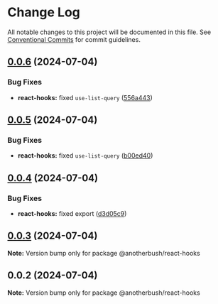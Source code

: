 # Change Log

All notable changes to this project will be documented in this file.
See [Conventional Commits](https://conventionalcommits.org) for commit guidelines.

## [0.0.6](https://github.com/anotherbush/utils/compare/@anotherbush/react-hooks@0.0.5...@anotherbush/react-hooks@0.0.6) (2024-07-04)


### Bug Fixes

* **react-hooks:** fixed `use-list-query` ([556a443](https://github.com/anotherbush/utils/commit/556a44366a3ad3f1be3ae50f1aa43e6b21871442))





## [0.0.5](https://github.com/anotherbush/utils/compare/@anotherbush/react-hooks@0.0.4...@anotherbush/react-hooks@0.0.5) (2024-07-04)


### Bug Fixes

* **react-hooks:** fixed `use-list-query` ([b00ed40](https://github.com/anotherbush/utils/commit/b00ed4023bb30552640ba6ca6f398ca370605230))





## [0.0.4](https://github.com/anotherbush/utils/compare/@anotherbush/react-hooks@0.0.3...@anotherbush/react-hooks@0.0.4) (2024-07-04)


### Bug Fixes

* **react-hooks:** fixed export ([d3d05c9](https://github.com/anotherbush/utils/commit/d3d05c9d480ed6b443cb0daa38829f78fb3a8bb8))





## [0.0.3](https://github.com/anotherbush/utils/compare/@anotherbush/react-hooks@0.0.2...@anotherbush/react-hooks@0.0.3) (2024-07-04)

**Note:** Version bump only for package @anotherbush/react-hooks





## 0.0.2 (2024-07-04)

**Note:** Version bump only for package @anotherbush/react-hooks
